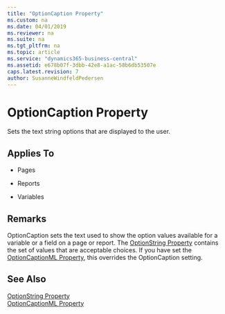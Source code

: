 ```yaml
---
title: "OptionCaption Property"
ms.custom: na
ms.date: 04/01/2019
ms.reviewer: na
ms.suite: na
ms.tgt_pltfrm: na
ms.topic: article
ms.service: "dynamics365-business-central"
ms.assetid: e678b07f-3dbb-42e8-a1ac-58b6db53507e
caps.latest.revision: 7
author: SusanneWindfeldPedersen
---
```


 

# OptionCaption Property
Sets the text string options that are displayed to the user.  
  
## Applies To  
  
-   Pages  
  
-   Reports  
  
-   Variables  
  
## Remarks  
 OptionCaption sets the text used to show the option values available for a variable or a field on a page or report. The [OptionString Property](devenv-optionstring-property.md) contains the set of values that are acceptable choices. If you have set the [OptionCaptionML Property](devenv-optioncaptionml-property.md), this overrides the OptionCaption setting.  
  
## See Also  
 [OptionString Property](devenv-optionstring-property.md)   
 [OptionCaptionML Property](devenv-optioncaptionml-property.md)